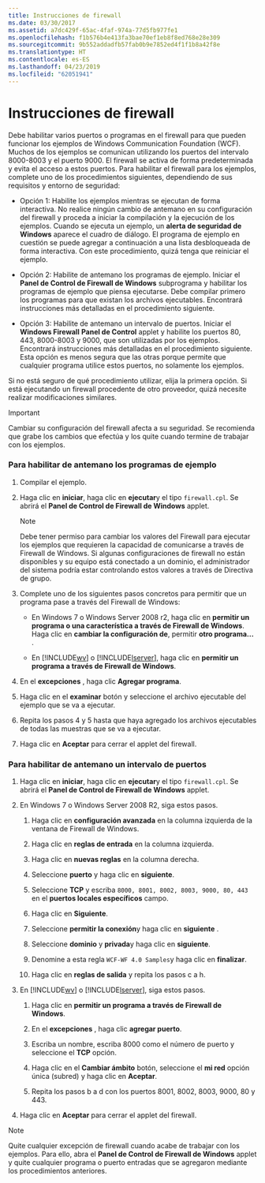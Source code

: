 ```yaml
---
title: Instrucciones de firewall
ms.date: 03/30/2017
ms.assetid: a7dc429f-65ac-4faf-974a-77d5fb977fe1
ms.openlocfilehash: f1b576b4e413fa3bae70ef1eb8f8ed768e28e309
ms.sourcegitcommit: 9b552addadfb57fab0b9e7852ed4f1f1b8a42f8e
ms.translationtype: HT
ms.contentlocale: es-ES
ms.lasthandoff: 04/23/2019
ms.locfileid: "62051941"
---
```

# <a name="firewall-instructions"></a>Instrucciones de firewall
Debe habilitar varios puertos o programas en el firewall para que pueden funcionar los ejemplos de Windows Communication Foundation (WCF). Muchos de los ejemplos se comunican utilizando los puertos del intervalo 8000-8003 y el puerto 9000. El firewall se activa de forma predeterminada y evita el acceso a estos puertos. Para habilitar el firewall para los ejemplos, complete uno de los procedimientos siguientes, dependiendo de sus requisitos y entorno de seguridad:  
  
- Opción 1: Habilite los ejemplos mientras se ejecutan de forma interactiva. No realice ningún cambio de antemano en su configuración del firewall y proceda a iniciar la compilación y la ejecución de los ejemplos. Cuando se ejecuta un ejemplo, un **alerta de seguridad de Windows** aparece el cuadro de diálogo. El programa de ejemplo en cuestión se puede agregar a continuación a una lista desbloqueada de forma interactiva. Con este procedimiento, quizá tenga que reiniciar el ejemplo.  
  
- Opción 2: Habilite de antemano los programas de ejemplo. Iniciar el **Panel de Control de Firewall de Windows** subprograma y habilitar los programas de ejemplo que piensa ejecutarse. Debe compilar primero los programas para que existan los archivos ejecutables. Encontrará instrucciones más detalladas en el procedimiento siguiente.  
  
- Opción 3: Habilite de antemano un intervalo de puertos. Iniciar el **Windows Firewall** **Panel de Control** applet y habilite los puertos 80, 443, 8000-8003 y 9000, que son utilizadas por los ejemplos. Encontrará instrucciones más detalladas en el procedimiento siguiente. Esta opción es menos segura que las otras porque permite que cualquier programa utilice estos puertos, no solamente los ejemplos.  
  
 Si no está seguro de qué procedimiento utilizar, elija la primera opción. Si está ejecutando un firewall procedente de otro proveedor, quizá necesite realizar modificaciones similares.  
  
> [!IMPORTANT]
>  Cambiar su configuración del firewall afecta a su seguridad. Se recomienda que grabe los cambios que efectúa y los quite cuando termine de trabajar con los ejemplos.  
  
### <a name="to-enable-samples-programs-in-advance"></a>Para habilitar de antemano los programas de ejemplo  
  
1. Compilar el ejemplo.  
  
2. Haga clic en **iniciar**, haga clic en **ejecutar**y el tipo `firewall.cpl`. Se abrirá el **Panel de Control de Firewall de Windows** applet.  
  
    > [!NOTE]
    >  Debe tener permiso para cambiar los valores del Firewall para ejecutar los ejemplos que requieren la capacidad de comunicarse a través de Firewall de Windows. Si algunas configuraciones de firewall no están disponibles y su equipo está conectado a un dominio, el administrador del sistema podría estar controlando estos valores a través de Directiva de grupo.  
  
3. Complete uno de los siguientes pasos concretos para permitir que un programa pase a través del Firewall de Windows:  
  
    - En Windows 7 o Windows Server 2008 r2, haga clic en **permitir un programa o una característica a través de Firewall de Windows**. Haga clic en **cambiar la configuración de**, permitir **otro programa...** .  
  
    - En [!INCLUDE[wv](../../../../includes/wv-md.md)] o [!INCLUDE[lserver](../../../../includes/lserver-md.md)], haga clic en **permitir un programa a través de Firewall de Windows**.  
  
4. En el **excepciones** , haga clic **Agregar programa**.  
  
5. Haga clic en el **examinar** botón y seleccione el archivo ejecutable del ejemplo que se va a ejecutar.  
  
6. Repita los pasos 4 y 5 hasta que haya agregado los archivos ejecutables de todas las muestras que se va a ejecutar.  
  
7. Haga clic en **Aceptar** para cerrar el applet del firewall.  
  
### <a name="to-enable-a-port-range-in-advance"></a>Para habilitar de antemano un intervalo de puertos  
  
1. Haga clic en **iniciar**, haga clic en **ejecutar**y el tipo `firewall.cpl`. Se abrirá el **Panel de Control de Firewall de Windows** applet.  
  
2. En Windows 7 o Windows Server 2008 R2, siga estos pasos.  
  
    1. Haga clic en **configuración avanzada** en la columna izquierda de la ventana de Firewall de Windows.  
  
    2. Haga clic en **reglas de entrada** en la columna izquierda.  
  
    3. Haga clic en **nuevas reglas** en la columna derecha.  
  
    4. Seleccione **puerto** y haga clic en **siguiente**.  
  
    5. Seleccione **TCP** y escriba `8000, 8001, 8002, 8003, 9000, 80, 443` en el **puertos locales específicos** campo.  
  
    6. Haga clic en **Siguiente**.  
  
    7. Seleccione **permitir la conexión**y haga clic en **siguiente** .  
  
    8. Seleccione **dominio** y **privada**y haga clic en **siguiente**.  
  
    9. Denomine a esta regla `WCF-WF 4.0 Samples`y haga clic en **finalizar**.  
  
    10. Haga clic en **reglas de salida** y repita los pasos c a h.  
  
3. En [!INCLUDE[wv](../../../../includes/wv-md.md)] o [!INCLUDE[lserver](../../../../includes/lserver-md.md)], siga estos pasos.  
  
    1. Haga clic en **permitir un programa a través de Firewall de Windows**.  
  
    2. En el **excepciones** , haga clic **agregar puerto**.  
  
    3. Escriba un nombre, escriba 8000 como el número de puerto y seleccione el **TCP** opción.  
  
    4. Haga clic en el **Cambiar ámbito** botón, seleccione el **mi red** opción única (subred) y haga clic en **Aceptar**.  
  
    5. Repita los pasos b a d con los puertos 8001, 8002, 8003, 9000, 80 y 443.  
  
4. Haga clic en **Aceptar** para cerrar el applet del firewall.  
  
> [!NOTE]
>  Quite cualquier excepción de firewall cuando acabe de trabajar con los ejemplos. Para ello, abra el **Panel de Control de Firewall de Windows** applet y quite cualquier programa o puerto entradas que se agregaron mediante los procedimientos anteriores.
